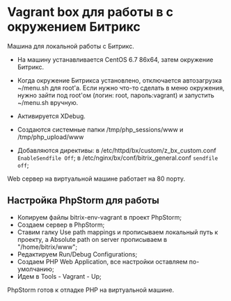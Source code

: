 # Vagrant box для работы в с окружением Битрикс

Машина для локальной работы с Битрикс. 

* На машину устанавливается CentOS 6.7 86x64, затем окружение Битрикс. 

* Когда окружение Битрикса установлено, отключается автозагрузка ~/menu.sh для root'а. 
Если нужно что-то сделать в меню окружения, нужно зайти под root'ом (логин: root, пароль:vagrant) и запустить ~/menu.sh вручную.

* Активируется XDebug.

* Создаются системные папки /tmp/php_sessions/www и /tmp/php_upload/www

* Добавляются директивы: в /etc/httpd/bx/custom/z_bx_custom.conf `EnableSendfile Off`; в /etc/nginx/bx/conf/bitrix_general.conf `sendfile off`;

Web сервер на виртуальной машине работает на 80 порту.

## Настройка PhpStorm для работы

 * Копируем файлы bitrix-env-vagrant в проект PhpStorm;
 * Создаем сервер в PhpStorm;
 * Ставим галку Use path mappings и прописываем локальный путь к проекту, а Absolute path on server прописываем в "/home/bitrix/www";
 * Редактируем Run/Debug Configurations;
 * Создаем PHP Web Application, все настройки оставляем по-умолчанию;
 * Идем в Tools - Vagrant - Up;

PhpStorm готов к отладке PHP на виртуальной машине.
